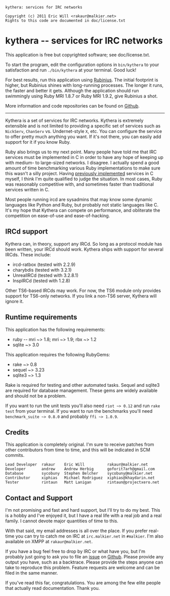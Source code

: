     kythera: services for IRC networks

    Copyright (c) 2011 Eric Will <rakaur@malkier.net>
    Rights to this code are documented in doc/license.txt

kythera -- services for IRC networks
==========================================

This application is free but copyrighted software; see doc/license.txt.

To start the program, edit the configuration options in `bin/kythera` to
your satisfaction and run `./bin/kythera` at your terminal. Good luck!

For best results, run this application using [Rubinius][]. The initial footprint
is higher, but Rubinius shines with long-running processes. The longer it runs,
the faster and better it gets. Although the application should run swimmingly
using Ruby MRI 1.8.7 or Ruby MRI 1.9.2, give Rubinius a shot.

More information and code repositories can be found on [Github][].

[rubinius]: http://rubini.us/
[github]: http://github.com/rakaur/kythera/

--------------------------------------------------------------------------------

Kythera is a set of services for IRC networks. Kythera is extremely extensible
and is not limited to providing a specific set of services such as `NickServ`,
`ChanServ` vs. Undernet-style `X`, etc. You can configure the service to offer
pretty much anything you want. If it's not there, you can easily add support
for it if you know Ruby.

Ruby also brings us to my next point. Many people have told me that IRC services
must be implemented in C in order to have any hope of keeping up with medium-
to large-sized networks. I disagree. I actually spend a good amount of time
benchmarking various Ruby implementations to make sure this wasn't a silly
project. Having [previously implemented][shrike] services in C myself, I think
I'm quite qualified to judge the situation. In most cases, Ruby was reasonably
competitive with, and sometimes faster than traditional services written in C.

Most people running ircd are sysadmins that may know some dynamic languages
like Python and Ruby, but probably not static languages like C. It's my hope
that Kythera can compete on performance, and obliterate the competition on
ease-of-use and ease-of-hacking.

[shrike]: http://github.com/rakaur/shrike/

## IRCd support ##

Kythera can, in theory, support any IRCd. So long as a protocol module has
been written, your IRCd should work. Kythera ships with support for several
IRCds. These include:

  * ircd-ratbox (tested with 2.2.9)
  * charybdis (tested with 3.2.1)
  * UnrealIRCd (tested with 3.2.8.1)
  * InspIRCd (tested with 1.2.8)

Other TS6-based IRCds may work. For now, the TS6 module only provides support
for TS6-only networks. If you link a non-TS6 server, Kythera will ignore it.

## Runtime requirements ##

This application has the following requirements:

  * ruby -- mri ~> 1.8; mri ~> 1.9; rbx ~> 1.2
  * sqlite ~> 3.0

This application requires the following RubyGems:

  * rake ~> 0.8
  * sequel ~> 3.23
  * sqlite3 ~> 1.3

Rake is required for testing and other automated tasks. Sequel and sqlite3 are
required for database management. These gems are widely available and should
not be a problem.

If you want to run the unit tests you'll also need `riot ~> 0.12` and run
`rake test` from your terminal. If you want to run the benchmarks you'll
need `benchmark_suite ~> 0.8.0` and probably `ffi ~> 1.0.9`.

## Credits ##

This application is completely original. I'm sure to receive patches from other
contributors from time to time, and this will be indicated in SCM commits.

    Lead Developer  rakaur    Eric Will          rakaur@malkier.net
    Developer       andrew    Andrew Herbig      goforit7arh@gmail.com
    Database        sycobuny  Stephen Belcher    sycobuny@malkier.net
    Contributor     xiphias   Michael Rodriguez  xiphias@khaydarin.net
    Tester          rintaun   Matt Lanigan       rintaun@projectxero.net
    
## Contact and Support ##

I'm not promising and fast and hard support, but I'll try to do my best. This
is a hobby and I've enjoyed it, but I have a real life with a real job and
a real family. I cannot devote major quantities of time to this.

With that said, my email addresses is all over the place. If you prefer
real-time you can try to catch me on IRC at `irc.malkier.net` in `#malkier`.
I'm also available on XMPP at `rakaur@malkier.net`.

If you have a bug feel free to drop by IRC or what have you, but I'm probably
just going to ask you to file an [issue][] on [Github][]. Please provide any
output you have, such as a backtrace. Please provide the steps anyone can take
to reproduce this problem. Feature requests are welcome and can be filed in
the same manner.

If you've read this far, congratulations. You are among the few elite people
that actually read documentation. Thank you.

[issue]: https://github.com/rakaur/kythera/issues
